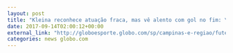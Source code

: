 ```yaml
---
layout: post
title: "Kleina reconhece atuação fraca, mas vê alento com gol no fim: \"É posível\" "
date: 2017-09-14T02:00:12+00:00
external_link: "http://globoesporte.globo.com/sp/campinas-e-regiao/futebol/times/ponte-preta/noticia/kleina-reconhece-atuacao-fraca-mas-ve-alento-com-gol-no-fim-e-possivel.ghtml"
categories: news globo.com
---
```

